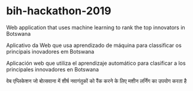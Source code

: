 # bih-hackathon-2019

Web application that uses machine learning to rank the top innovators in Botswana

Aplicativo da Web que usa aprendizado de máquina para classificar os principais inovadores em Botswana

Aplicación web que utiliza el aprendizaje automático para clasificar a los principales innovadores en Botswana

वेब एप्लिकेशन जो बोत्सवाना में शीर्ष नवागंतुकों को रैंक करने के लिए मशीन लर्निंग का उपयोग करता है
